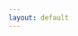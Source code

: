 ```yaml
---
layout: default
---
```

<script type="text/javascript">
	var curTag = $.query.get("tag");
    var str = "";
    {% for tag in site.tags %}
        str += '<ul>';
        {% if tag[0] == '<%=curTag%>' %}
            
            {% for post in tag[1] %}
                str +=  '<li><a href="{{ site.baseurl}}{{ post.url }}">{{ post.title }}</a></li>';
            {% endfor %}

        {% endif %}
        str += '</ul>';
    {% endfor %}
    

    $("#tags_html").html(str);
</script>


<div id="tags_html" class="well"></div>

<!-- 
<div class="well">
    {% for tag in site.tags %}
    	<h1><%=$.query.get("tag")%></h1>
    	<h1>{{ tag[0] }}<sup>{{ tag[1].size }}</sup></h1>
    	{% if tag[0] == <%=$.query.get("tag")%> %}
	        <ul>
	            <a href="{{site.baseurl}}/tags?tag={{tag[0] | cgi}}" title="{{ tag[0] }}">{{ tag[0] }}<sup>{{ tag[1].size }}</sup></a>

	            {% for post in tag[1] %}
	                <li><a href="{{ site.baseurl}}{{ post.url }}">{{ post.title }}</a></li>
	            {% endfor %}
	        </ul>
        {% endif %}
    {% endfor %}
</div>

 -->


